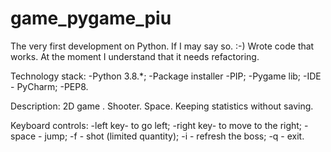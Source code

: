 # game_pygame_piu

The very first development on Python. If I may say so. :-)
Wrote code that works. At the moment I understand that it needs refactoring.

Technology stack:
-Python 3.8.*;
-Package installer -PIP;
-Pygame lib;
-IDE - PyCharm;
-PEP8.

Description:
2D game . Shooter. Space. Keeping statistics without saving.

Keyboard controls: 
-left key- to go left;
-right key- to move to the right;
-space - jump;
-f - shot (limited quantity);
-i - refresh the boss;
-q - exit.
